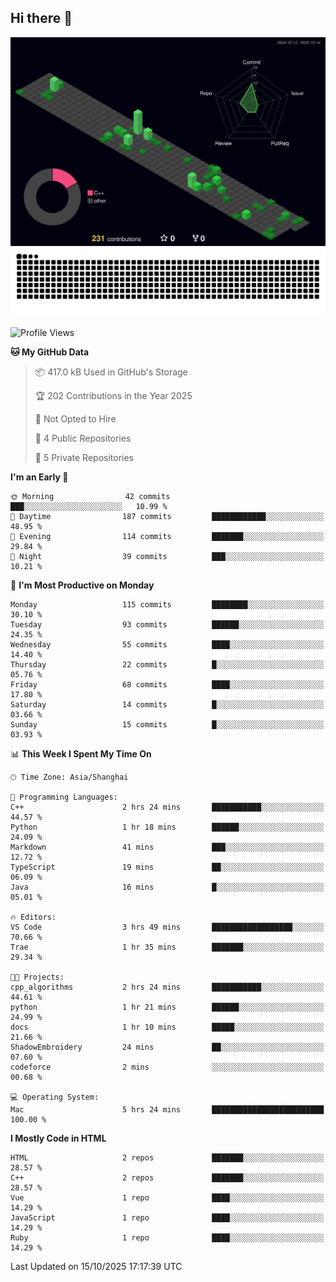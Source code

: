 ## Hi there 👋

<!--
**badb0ttle/badb0ttle** is a ✨ _special_ ✨ repository because its `README.md` (this file) appears on your GitHub profile.

Here are some ideas to get you started:

- 🔭 I’m currently working on ...
- 🌱 I’m currently learning ...
- 👯 I’m looking to collaborate on ...
- 🤔 I’m looking for help with ...
- 💬 Ask me about ...
- 📫 How to reach me: ...
- 😄 Pronouns: ...
- ⚡ Fun fact: ...
-->
![Personal 3D Metrics](./profile-3d-contrib/profile-night-green.svg)
<picture>
<img alt="github-snake"
    src="https://raw.githubusercontent.com/HaynesChennn/HaynesChennn/output/github-contribution-grid-snake.svg" />
</picture>

<!--START_SECTION:waka-->
![Profile Views](http://img.shields.io/badge/Profile%20Views-10-blue)

**🐱 My GitHub Data** 

> 📦 417.0 kB Used in GitHub's Storage 
 > 
> 🏆 202 Contributions in the Year 2025
 > 
> 🚫 Not Opted to Hire
 > 
> 📜 4 Public Repositories 
 > 
> 🔑 5 Private Repositories 
 > 
**I'm an Early 🐤** 

```text
🌞 Morning                42 commits          ███░░░░░░░░░░░░░░░░░░░░░░   10.99 % 
🌆 Daytime                187 commits         ████████████░░░░░░░░░░░░░   48.95 % 
🌃 Evening                114 commits         ███████░░░░░░░░░░░░░░░░░░   29.84 % 
🌙 Night                  39 commits          ███░░░░░░░░░░░░░░░░░░░░░░   10.21 % 
```
📅 **I'm Most Productive on Monday** 

```text
Monday                   115 commits         ████████░░░░░░░░░░░░░░░░░   30.10 % 
Tuesday                  93 commits          ██████░░░░░░░░░░░░░░░░░░░   24.35 % 
Wednesday                55 commits          ████░░░░░░░░░░░░░░░░░░░░░   14.40 % 
Thursday                 22 commits          █░░░░░░░░░░░░░░░░░░░░░░░░   05.76 % 
Friday                   68 commits          ████░░░░░░░░░░░░░░░░░░░░░   17.80 % 
Saturday                 14 commits          █░░░░░░░░░░░░░░░░░░░░░░░░   03.66 % 
Sunday                   15 commits          █░░░░░░░░░░░░░░░░░░░░░░░░   03.93 % 
```


📊 **This Week I Spent My Time On** 

```text
🕑︎ Time Zone: Asia/Shanghai

💬 Programming Languages: 
C++                      2 hrs 24 mins       ███████████░░░░░░░░░░░░░░   44.57 % 
Python                   1 hr 18 mins        ██████░░░░░░░░░░░░░░░░░░░   24.09 % 
Markdown                 41 mins             ███░░░░░░░░░░░░░░░░░░░░░░   12.72 % 
TypeScript               19 mins             ██░░░░░░░░░░░░░░░░░░░░░░░   06.09 % 
Java                     16 mins             █░░░░░░░░░░░░░░░░░░░░░░░░   05.01 % 

🔥 Editors: 
VS Code                  3 hrs 49 mins       ██████████████████░░░░░░░   70.66 % 
Trae                     1 hr 35 mins        ███████░░░░░░░░░░░░░░░░░░   29.34 % 

🐱‍💻 Projects: 
cpp_algorithms           2 hrs 24 mins       ███████████░░░░░░░░░░░░░░   44.61 % 
python                   1 hr 21 mins        ██████░░░░░░░░░░░░░░░░░░░   24.99 % 
docs                     1 hr 10 mins        █████░░░░░░░░░░░░░░░░░░░░   21.66 % 
ShadowEmbroidery         24 mins             ██░░░░░░░░░░░░░░░░░░░░░░░   07.60 % 
codeforce                2 mins              ░░░░░░░░░░░░░░░░░░░░░░░░░   00.68 % 

💻 Operating System: 
Mac                      5 hrs 24 mins       █████████████████████████   100.00 % 
```

**I Mostly Code in HTML** 

```text
HTML                     2 repos             ███████░░░░░░░░░░░░░░░░░░   28.57 % 
C++                      2 repos             ███████░░░░░░░░░░░░░░░░░░   28.57 % 
Vue                      1 repo              ████░░░░░░░░░░░░░░░░░░░░░   14.29 % 
JavaScript               1 repo              ████░░░░░░░░░░░░░░░░░░░░░   14.29 % 
Ruby                     1 repo              ████░░░░░░░░░░░░░░░░░░░░░   14.29 % 
```




 Last Updated on 15/10/2025 17:17:39 UTC
<!--END_SECTION:waka-->

